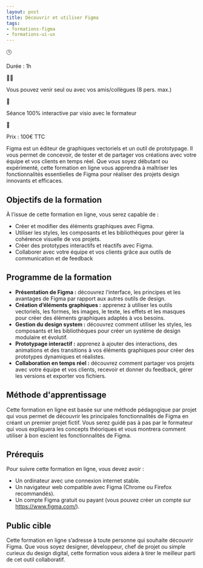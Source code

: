 ```yaml
---
layout: post
title: Découvrir et utiliser Figma
tags:
- formations-figma
- formations-ui-ux
---
```


🕒

Durée : 1h

👨‍🎓

Vous pouvez venir seul ou avec vos amis/collègues (8 pers. max.)

👋

Séance 100% interactive par visio avec le formateur

🛒

Prix : 100€ TTC

Figma est un éditeur de graphiques vectoriels et un outil de prototypage. Il vous permet de concevoir, de tester et de partager vos créations avec votre équipe et vos clients en temps réel. Que vous soyez débutant ou expérimenté, cette formation en ligne vous apprendra à maîtriser les fonctionnalités essentielles de Figma pour réaliser des projets design innovants et efficaces.

## Objectifs de la formation

À l’issue de cette formation en ligne, vous serez capable de :

- Créer et modifier des éléments graphiques avec Figma.
- Utiliser les styles, les composants et les bibliothèques pour gérer la cohérence visuelle de vos projets.
- Créer des prototypes interactifs et réactifs avec Figma.
- Collaborer avec votre équipe et vos clients grâce aux outils de communication et de feedback

## Programme de la formation

- **Présentation de Figma :** découvrez l’interface, les principes et les avantages de Figma par rapport aux autres outils de design.
- **Création d’éléments graphiques :** apprenez à utiliser les outils vectoriels, les formes, les images, le texte, les effets et les masques pour créer des éléments graphiques adaptés à vos besoins.
- **Gestion du design system :** découvrez comment utiliser les styles, les composants et les bibliothèques pour créer un système de design modulaire et évolutif.
- **Prototypage interactif :** apprenez à ajouter des interactions, des animations et des transitions à vos éléments graphiques pour créer des prototypes dynamiques et réalistes.
- **Collaboration en temps réel :** découvrez comment partager vos projets avec votre équipe et vos clients, recevoir et donner du feedback, gérer les versions et exporter vos fichiers.

## Méthode d'apprentissage

Cette formation en ligne est basée sur une méthode pédagogique par projet qui vous permet de découvrir les principales fonctionnalités de Figma en créant un premier projet fictif. Vous serez guidé pas à pas par le formateur qui vous expliquera les concepts théoriques et vous montrera comment utiliser à bon escient les fonctionnalités de Figma.

## Prérequis

Pour suivre cette formation en ligne, vous devez avoir :

- Un ordinateur avec une connexion internet stable.
- Un navigateur web compatible avec Figma (Chrome ou Firefox recommandés).
- Un compte Figma gratuit ou payant (vous pouvez créer un compte sur https://www.figma.com/).

## Public cible

Cette formation en ligne s’adresse à toute personne qui souhaite découvrir Figma. Que vous soyez designer, développeur, chef de projet ou simple curieux du design digital, cette formation vous aidera à tirer le meilleur parti de cet outil collaboratif.

